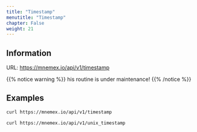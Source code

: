 ```yaml
---
title: "Timestamp"
menutitle: "Timestamp"
chapter: False
weight: 21
---
```


## Information

URL: https://mnemex.io/api/v1/timestamp

{{% notice warning %}}
his routine is under maintenance!
{{% /notice %}}

## Examples

```bash
curl https://mnemex.io/api/v1/timestamp
```

```bash
curl https://mnemex.io/api/v1/unix_timestamp
```
